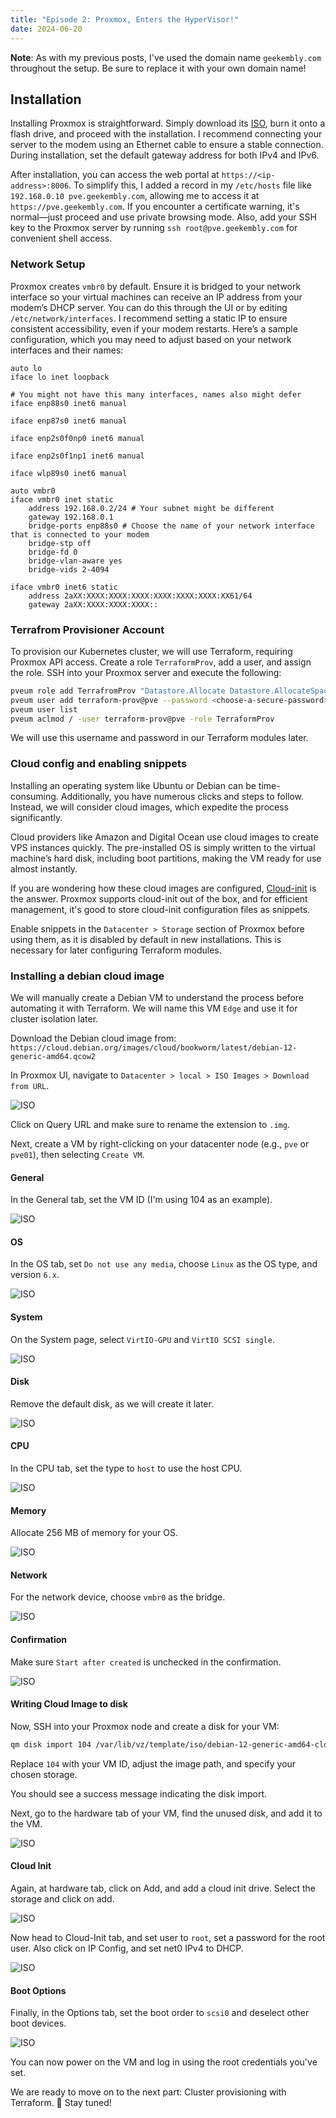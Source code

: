 ```yaml
---
title: "Episode 2: Proxmox, Enters the HyperVisor!"
date: 2024-06-20
---
```


**Note**: As with my previous posts, I've used the domain name `geekembly.com` throughout the setup. Be sure to replace it with your own domain name!

## Installation

Installing Proxmox is straightforward. Simply download its [ISO](https://www.proxmox.com/en/downloads), burn it onto a flash drive, and proceed with the installation. I recommend connecting your server to the modem using an Ethernet cable to ensure a stable connection. During installation, set the default gateway address for both IPv4 and IPv6.

After installation, you can access the web portal at `https://<ip-address>:8006`. To simplify this, I added a record in my `/etc/hosts` file like `192.168.0.10 pve.geekembly.com`, allowing me to access it at `https://pve.geekembly.com`. If you encounter a certificate warning, it's normal—just proceed and use private browsing mode. Also, add your SSH key to the Proxmox server by running `ssh root@pve.geekembly.com` for convenient shell access.

### Network Setup

Proxmox creates `vmbr0` by default. Ensure it is bridged to your network interface so your virtual machines can receive an IP address from your modem’s DHCP server. You can do this through the UI or by editing `/etc/network/interfaces`. I recommend setting a static IP to ensure consistent accessibility, even if your modem restarts. Here’s a sample configuration, which you may need to adjust based on your network interfaces and their names:

```
auto lo
iface lo inet loopback

# You might not have this many interfaces, names also might defer
iface enp88s0 inet6 manual

iface enp87s0 inet6 manual

iface enp2s0f0np0 inet6 manual

iface enp2s0f1np1 inet6 manual

iface wlp89s0 inet6 manual

auto vmbr0
iface vmbr0 inet static
    address 192.168.0.2/24 # Your subnet might be different
    gateway 192.168.0.1
    bridge-ports enp88s0 # Choose the name of your network interface that is connected to your modem
    bridge-stp off
    bridge-fd 0
    bridge-vlan-aware yes
    bridge-vids 2-4094

iface vmbr0 inet6 static
    address 2aXX:XXXX:XXXX:XXXX:XXXX:XXXX:XXXX:XX61/64
    gateway 2aXX:XXXX:XXXX:XXXX::
```

### Terrafrom Provisioner Account

To provision our Kubernetes cluster, we will use Terraform, requiring Proxmox API access. Create a role `TerraformProv`, add a user, and assign the role. SSH into your Proxmox server and execute the following:

```sh
pveum role add TerrafromProv "Datastore.Allocate Datastore.AllocateSpace Datastore.AllocateTemplate Datastore.Audit Pool.Allocate Sys.Audit Sys.Console Sys.Modify SDN.Use VM.Allocate VM.Audit VM.Clone VM.Config.CDROM VM.Config.Cloudinit VM.Config.CPU VM.Config.Disk VM.Config.HWType VM.Config.Memory VM.Config.Network VM.Config.Options VM.Migrate VM.Monitor VM.PowerMgmt User.Modify"
pveum user add terraform-prov@pve --password <choose-a-secure-password>
pveum user list
pveum aclmod / -user terraform-prov@pve -role TerraformProv
```

We will use this username and password in our Terraform modules later.

### Cloud config and enabling snippets

Installing an operating system like Ubuntu or Debian can be time-consuming. Additionally, you have numerous clicks and steps to follow.
Instead, we will consider cloud images, which expedite the process significantly.

Cloud providers like Amazon and Digital Ocean use cloud images to create VPS instances quickly. The pre-installed OS is simply written to the virtual machine’s hard disk, including boot partitions, making the VM ready for use almost instantly.

If you are wondering how these cloud images are configured, [Cloud-init](https://cloud-init.io/) is the answer. Proxmox supports cloud-init out of the box, and for efficient management, it's good to store cloud-init configuration files as snippets.

Enable snippets in the `Datacenter > Storage` section of Proxmox before using them, as it is disabled by default in new installations. This is necessary for later configuring Terraform modules.

### Installing a debian cloud image

We will manually create a Debian VM to understand the process before automating it with Terraform. We will name this VM `Edge` and use it for cluster isolation later.

Download the Debian cloud image from: `https://cloud.debian.org/images/cloud/bookworm/latest/debian-12-generic-amd64.qcow2`

In Proxmox UI, navigate to `Datacenter > local > ISO Images > Download from URL`.

![ISO](/homelab/img/ep02/01.png)

Click on Query URL and make sure to rename the extension to `.img`.

Next, create a VM by right-clicking on your datacenter node (e.g., `pve` or `pve01`), then selecting `Create VM`.

#### General

In the General tab, set the VM ID (I'm using 104 as an example).

![ISO](/homelab/img/ep02/02.png)

#### OS

In the OS tab, set `Do not use any media`, choose `Linux` as the OS type, and version `6.x`.

![ISO](/homelab/img/ep02/03.png)

#### System

On the System page, select `VirtIO-GPU` and `VirtIO SCSI single`.

![ISO](/homelab/img/ep02/04.png)

#### Disk

Remove the default disk, as we will create it later.

![ISO](/homelab/img/ep02/05.png)

#### CPU

In the CPU tab, set the type to `host` to use the host CPU.

![ISO](/homelab/img/ep02/06.png)

#### Memory

Allocate 256 MB of memory for your OS.

![ISO](/homelab/img/ep02/07.png)

#### Network

For the network device, choose `vmbr0` as the bridge.

![ISO](/homelab/img/ep02/08.png)

#### Confirmation

Make sure `Start after created` is unchecked in the confirmation.

![ISO](/homelab/img/ep02/09.png)

#### Writing Cloud Image to disk

Now, SSH into your Proxmox node and create a disk for your VM:

```sh
qm disk import 104 /var/lib/vz/template/iso/debian-12-generic-amd64-cloud-image.img local-lvm
```

Replace `104` with your VM ID, adjust the image path, and specify your chosen storage.

You should see a success message indicating the disk import.

Next, go to the hardware tab of your VM, find the unused disk, and add it to the VM.

![ISO](/homelab/img/ep02/10.png)

#### Cloud Init

Again, at hardware tab, click on Add, and add a cloud init drive. Select the storage and click on add.

![ISO](/homelab/img/ep02/11.png)

Now head to Cloud-Init tab, and set user to `root`, set a password for the root user. Also click on IP Config, and set net0 IPv4 to DHCP.

![ISO](/homelab/img/ep02/12.png)

#### Boot Options

Finally, in the Options tab, set the boot order to `scsi0` and deselect other boot devices.

![ISO](/homelab/img/ep02/13.png)

You can now power on the VM and log in using the root credentials you've set.

We are ready to move on to the next part: Cluster provisioning with Terraform. 🚀 Stay tuned!
